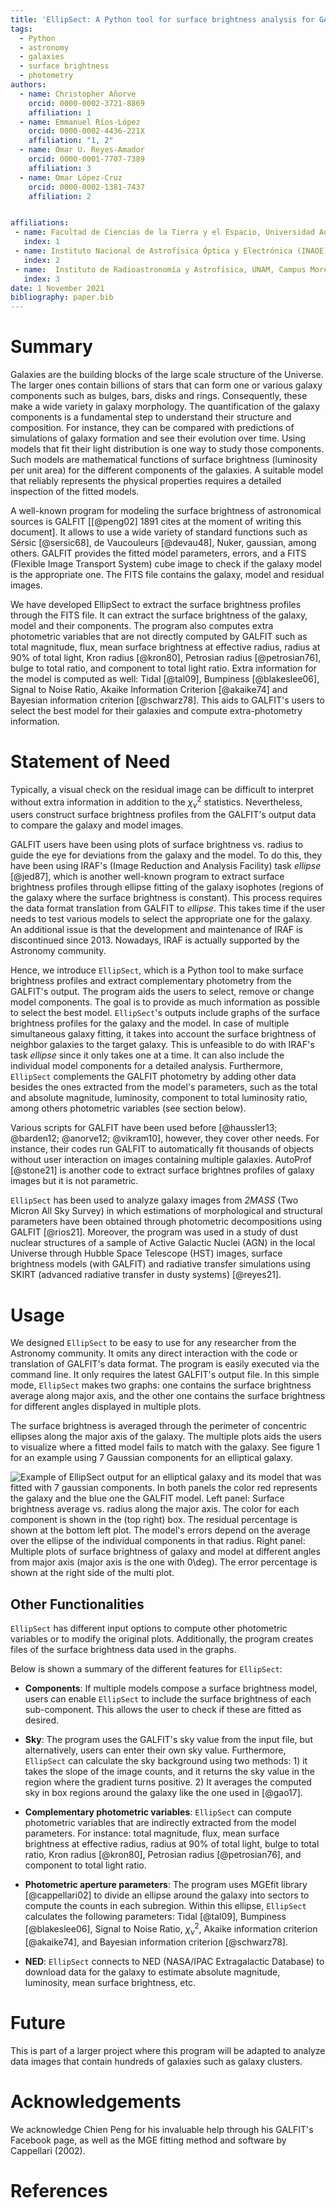 ```yaml
---
title: 'EllipSect: A Python tool for surface brightness analysis for GALFIT'
tags:
  - Python
  - astronomy
  - galaxies
  - surface brightness
  - photometry
authors:
  - name: Christopher Añorve
    orcid: 0000-0002-3721-8869
    affiliation: 1
  - name: Emmanuel Ríos-López
    orcid: 0000-0002-4436-221X
    affiliation: "1, 2"
  - name: Omar U. Reyes-Amador
    orcid: 0000-0001-7707-7389
    affiliation: 3
  - name: Omar López-Cruz 
    orcid: 0000-0002-1381-7437 
    affiliation: 2


affiliations:
 - name: Facultad de Ciencias de la Tierra y el Espacio, Universidad Autónoma de Sinaloa, Blvd. de la Americas y Av. Universitarios S/N, Ciudad Universitaria, C.P. 80010 Culiacán, Sinaloa, México
   index: 1
 - name: Instituto Nacional de Astrofísica Óptica y Electrónica (INAOE), Apartado Postal 51 y 216, 72000 Puebla, Mexico    
   index: 2
 - name:  Instituto de Radioastronomía y Astrofísica, UNAM, Campus Morelia, AP 3-72, CP 58089, México
   index: 3
date: 1 November 2021
bibliography: paper.bib
---
```


# Summary

Galaxies are the building blocks of the large scale structure of the Universe. 
The larger ones contain billions of stars that can form one or various galaxy 
components such as bulges, bars, disks and rings. Consequently, these make a 
wide variety in galaxy morphology. The quantification of the galaxy components 
is a fundamental step to understand their structure and composition. For instance, 
they can be compared with predictions of simulations of galaxy formation and 
see their evolution over time. Using models that fit their light distribution 
is one way to study those components. Such models are mathematical functions 
of surface brightness (luminosity per unit area) for the different 
components of the galaxies. A suitable 
model that reliably represents the physical properties requires a detailed 
inspection of the fitted models.

A well-known program for modeling the surface brightness of astronomical 
sources is GALFIT [[@peng02] 1891 cites at the moment of writing this document]. 
It allows to use a wide variety of standard functions such as Sérsic [@sersic68], 
de Vaucouleurs [@devau48], Nuker, gaussian, among others. GALFIT provides the 
fitted model parameters, errors, and a FITS (Flexible Image Transport System) 
cube image to check if the galaxy model is the appropriate one. The FITS file 
contains the galaxy, model and residual images.


We have developed EllipSect to extract the surface brightness profiles through 
the FITS file. It can extract the surface brightness 
of the galaxy, model and their components. The program also computes 
extra photometric variables that are not directly computed 
by GALFIT such as total magnitude, flux, mean surface 
brightness at effective radius, radius at 90% of total light, 
Kron radius [@kron80], Petrosian radius [@petrosian76], 
bulge to total ratio, and component to total light ratio. 
Extra information for the model is computed as well: Tidal [@tal09], 
Bumpiness [@blakeslee06], Signal to Noise Ratio, 
Akaike Information Criterion [@akaike74] and Bayesian 
information criterion [@schwarz78]. 
This aids to GALFIT's users to select the best model for their galaxies and compute 
extra-photometry information.


# Statement of Need 


Typically, a visual check on the residual image can be difficult to 
interpret without extra information in addition to the $\chi^2_{\nu}$ 
statistics. Nevertheless, users construct surface brightness profiles 
from the GALFIT's output data to compare the galaxy and model images.

GALFIT users have been using plots of surface brightness vs. radius to guide 
the eye for deviations from the galaxy and the model. To do this, they have 
been using IRAF's (Image Reduction and Analysis Facility) task *ellipse* [@jed87], 
which is another well-known program to extract surface brightness profiles 
through ellipse fitting of the galaxy isophotes (regions of the galaxy where 
the surface brightness is constant). This process requires the data format 
translation from GALFIT to *ellipse*. This takes time if the user needs to
test various models to select the appropriate one for the galaxy. An additional 
issue is that the development and maintenance of IRAF is discontinued since 2013. 
Nowadays, IRAF is actually supported by the Astronomy community. 

Hence, we introduce ``EllipSect``, which is a Python tool to make surface 
brightness profiles and extract complementary photometry from the GALFIT's output. 
The program aids the users to select, remove or change model components. The goal 
is to provide as much information as possible to select the best model. ``EllipSect``'s 
outputs include graphs of the surface brightness profiles for the galaxy 
and the model. In case of multiple simultaneous galaxy fitting, it takes 
into account the surface brightness of neighbor galaxies to the target galaxy. 
This is unfeasible to do with IRAF's task *ellipse* since it only takes one 
at a time. It can also include the individual model components for a detailed 
analysis. Furthermore, ``EllipSect`` complements the GALFIT photometry by adding 
other data besides the ones extracted from the model's parameters, such as the 
total and absolute magnitude, luminosity, component to total luminosity ratio, 
among others photometric variables (see section below). 

Various scripts for GALFIT have been used before [@haussler13; @barden12; 
@anorve12; @vikram10], however, they cover other needs. For instance, their 
codes run GALFIT to automatically fit thousands of objects without user interaction 
on images containing multiple galaxies. AutoProf [@stone21] is another code to extract 
surface brightnes profiles of galaxy images but it is not parametric.

``EllipSect`` has been used to analyze galaxy images 
from *2MASS* (Two Micron All Sky Survey) in which estimations of  morphological 
and structural parameters have been obtained through photometric decompositions 
using GALFIT [@rios21]. Moreover,  the program was used in a study of dust nuclear 
structures of a sample of Active Galactic Nuclei (AGN) in the local Universe 
through Hubble Space Telescope (HST) images, surface brightness models (with GALFIT) 
and radiative transfer simulations using SKIRT (advanced radiative transfer in dusty systems)
[@reyes21]. 

# Usage

We designed ``EllipSect`` to be easy to use for any researcher from the 
Astronomy community. It omits any direct interaction with the code or 
translation of GALFIT's data format. The program is easily executed via 
the command line. It only requires the latest GALFIT's output file. 
In this simple mode, ``EllipSect`` makes two graphs: one contains the 
surface brightness average along major axis, and the other one contains 
the surface brightness for different angles displayed in multiple plots.

The surface brightness is averaged through the perimeter of concentric 
ellipses along the major axis of the galaxy. The multiple plots aids the 
users to visualize where a fitted model fails to match with the galaxy. 
See figure 1 for an example using 7 Gaussian components for an elliptical galaxy.

![Example of EllipSect output for an elliptical galaxy and its model that
was fitted with 7 gaussian components. In both panels the color red represents 
the galaxy and the blue one the GALFIT model. Left panel: Surface brightness 
average vs. radius along the major axis. The color for each component is 
shown in the (top right) box. The residual percentage is shown at 
the bottom left plot. The model's errors depend on the average over 
the ellipse of the individual components in that radius. Right panel: Multiple 
plots of surface brightness of galaxy and model at different angles from 
major axis (major axis is the one with $0\deg$). The error percentage is 
shown at the right side of the multi plot. ](Fig1.png)


## Other Functionalities

``EllipSect`` has different input options to compute other 
photometric variables or to modify the original plots. Additionally, 
the program creates files of the surface brightness data used in the graphs.

Below is shown a summary of the different features for ``EllipSect``:

- **Components**: If multiple models compose a surface brightness model, 
users can enable ``EllipSect`` to include the surface brightness of 
each sub-component. This allows the user to check if these are fitted as desired.

- **Sky**: The program uses the GALFIT's sky value from the input file, 
but alternatively, users can enter their own sky value. Furthermore, 
``EllipSect`` can calculate the sky background using two methods: 1) 
it takes the slope of the image counts, and it returns the sky value 
in the region where the gradient turns positive. 2) It averages the 
computed sky in box regions around the galaxy like the one used in [@gao17].

- **Complementary photometric variables**:  ``EllipSect`` can compute 
photometric variables that are indirectly extracted from the model parameters. 
For instance: total magnitude, flux, mean surface brightness at effective 
radius, radius at 90% of total light, bulge to total ratio, Kron radius [@kron80], Petrosian 
radius [@petrosian76], and component to total light ratio.
  
- **Photometric aperture parameters**: The program uses MGEfit library [@cappellari02] 
to divide an ellipse around the galaxy into sectors to compute the counts in each 
subregion. Within this ellipse, ``EllipSect`` calculates the following parameters: 
Tidal [@tal09], Bumpiness [@blakeslee06], Signal to Noise Ratio, $\chi^2_{\nu}$, 
Akaike information criterion [@akaike74], and Bayesian information criterion [@schwarz78].

- **NED**: ``EllipSect`` connects to NED (NASA/IPAC Extragalactic Database) to 
download data for the galaxy to estimate absolute magnitude, luminosity, mean 
surface brightness, etc. 
 
 
# Future

This is part of a larger project where this program will be adapted to analyze 
data images that contain hundreds of galaxies such as galaxy clusters. 



# Acknowledgements

We acknowledge Chien Peng for his invaluable help through his GALFIT's Facebook page, 
as well as the MGE fitting method and software by Cappellari (2002).

# References
